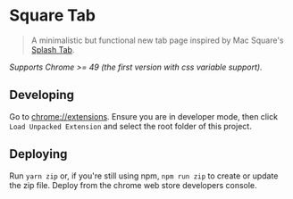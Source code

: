 # Square Tab

> A minimalistic but functional new tab page inspired by Mac Square's
> [Splash Tab][1].

*Supports Chrome >= 49 (the first version with css variable support).*

## Developing
Go to [chrome://extensions](chrome://extensions).  Ensure you are in developer
mode, then click `Load Unpacked Extension` and select the root folder of this
project.

## Deploying
Run `yarn zip` or, if you're still using npm, `npm run zip` to create or
update the zip file.  Deploy from the chrome web store developers console.

  [1]: https://chrome.google.com/webstore/detail/splash-tab/ggljjfbnnofkajgcnleiglffhhbbommh
